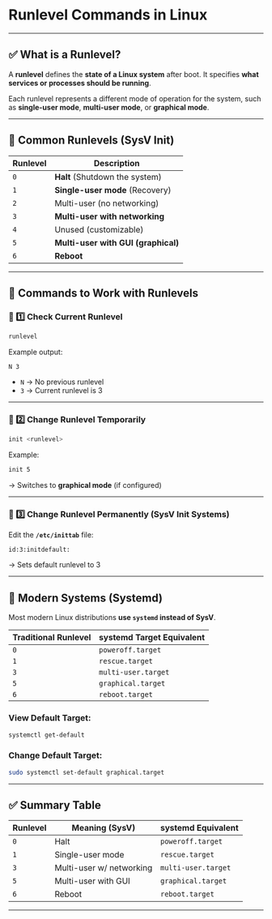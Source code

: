 # Runlevel Commands in Linux

---

## ✅ What is a Runlevel?

A **runlevel** defines the **state of a Linux system** after boot. It specifies **what services or processes should be running**.

Each runlevel represents a different mode of operation for the system, such as **single-user mode**, **multi-user mode**, or **graphical mode**.

---

## 📌 Common Runlevels (SysV Init)

| **Runlevel** | **Description**                    |
|--------------|------------------------------------|
| `0`          | **Halt** (Shutdown the system)     |
| `1`          | **Single-user mode** (Recovery)    |
| `2`          | Multi-user (no networking)         |
| `3`          | **Multi-user with networking**     |
| `4`          | Unused (customizable)              |
| `5`          | **Multi-user with GUI (graphical)**|
| `6`          | **Reboot**                         |

---

## 📌 Commands to Work with Runlevels

### 🔸 1️⃣ **Check Current Runlevel**
```bash
runlevel
```
Example output:
```
N 3
```
- `N` → No previous runlevel
- `3` → Current runlevel is 3

---

### 🔸 2️⃣ **Change Runlevel Temporarily**
```bash
init <runlevel>
```
Example:
```bash
init 5
```
→ Switches to **graphical mode** (if configured)

---

### 🔸 3️⃣ **Change Runlevel Permanently (SysV Init Systems)**
Edit the **`/etc/inittab`** file:
```
id:3:initdefault:
```
→ Sets default runlevel to 3

---

## 📌 Modern Systems (Systemd)
Most modern Linux distributions **use `systemd` instead of SysV**.

| **Traditional Runlevel** | **systemd Target Equivalent**         |
|--------------------------|---------------------------------------|
| `0`                      | `poweroff.target`                   |
| `1`                      | `rescue.target`                     |
| `3`                      | `multi-user.target`                 |
| `5`                      | `graphical.target`                  |
| `6`                      | `reboot.target`                     |

### **View Default Target:**
```bash
systemctl get-default
```

### **Change Default Target:**
```bash
sudo systemctl set-default graphical.target
```

---

## ✅ Summary Table

| **Runlevel** | **Meaning (SysV)**      | **systemd Equivalent**  |
|--------------|-------------------------|-------------------------|
| `0`          | Halt                    | `poweroff.target`      |
| `1`          | Single-user mode        | `rescue.target`        |
| `3`          | Multi-user w/ networking| `multi-user.target`    |
| `5`          | Multi-user with GUI     | `graphical.target`     |
| `6`          | Reboot                  | `reboot.target`        |

---
